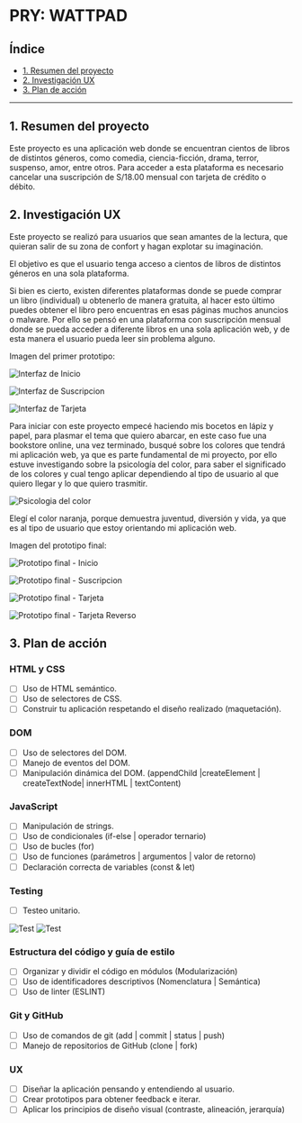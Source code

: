 # PRY: WATTPAD

## Índice

* [1. Resumen del proyecto](#1-Resumen-del-proyecto)
* [2. Investigación UX](#2-Investigación-UX)
* [3. Plan de acción](#3-Plan-de-acción)

***

## 1. Resumen del proyecto

Este proyecto es una aplicación web donde se encuentran cientos de libros de distintos géneros, como comedia, ciencia-ficción, drama, terror, suspenso, amor, entre otros. Para acceder a esta plataforma es necesario cancelar una suscripción de S/18.00 mensual con tarjeta de crédito o débito.

## 2. Investigación UX

Este proyecto se realizó para usuarios que sean amantes de la lectura, que quieran salir de su zona de confort y hagan explotar su imaginación.

El objetivo es que el usuario tenga acceso a cientos de libros de distintos géneros en una sola plataforma.

Si bien es cierto, existen diferentes plataformas donde se puede comprar un libro (individual) u obtenerlo de manera gratuita, al hacer esto último puedes obtener el libro pero encuentras en esas páginas muchos anuncios o malware. Por ello se pensó en una plataforma con suscripción mensual donde se pueda acceder a diferente libros en una sola aplicación web, y de esta manera el usuario pueda leer sin problema alguno.

Imagen del primer prototipo:

![Interfaz de Inicio](../Images/boceto1.jpeg)

![Interfaz de Suscripcion](./Images/boceto2.jpeg)

![Interfaz de Tarjeta](./Images/boceto3.jpeg)

Para iniciar con este proyecto empecé haciendo mis bocetos en lápiz y papel, para plasmar el tema que quiero abarcar, en este caso fue una bookstore online, una vez terminado, busqué sobre los colores que tendrá mi aplicación web, ya que es parte fundamental de mi proyecto, por ello estuve investigando sobre la psicología del color, para saber el significado de los colores y cual tengo aplicar dependiendo al tipo de usuario al que quiero llegar y lo que quiero trasmitir.

![Psicologia del color](./Images/psicologia-color.jpg)

Elegí el color naranja, porque demuestra juventud, diversión y vida, ya que es al tipo de usuario que estoy orientando mi aplicación web.


Imagen del prototipo final:

![Prototipo final - Inicio](./Images/prototipo-f1.png)

![Prototipo final - Suscripcion](./Images/prototipo-f2.png)

![Prototipo final - Tarjeta](./Images/prototipo-f3.JPG)

![Prototipo final - Tarjeta Reverso](./Images/prototipo-f4.png)

## 3. Plan de acción

### HTML y CSS

* [ ] Uso de HTML semántico.
* [ ] Uso de selectores de CSS.
* [ ] Construir tu aplicación respetando el diseño realizado (maquetación).

### DOM

* [ ] Uso de selectores del DOM.
* [ ] Manejo de eventos del DOM.
* [ ] Manipulación dinámica del DOM.
(appendChild |createElement | createTextNode| innerHTML | textContent)

### JavaScript

* [ ] Manipulación de strings.
* [ ] Uso de condicionales (if-else | operador ternario)
* [ ] Uso de bucles (for)
* [ ] Uso de funciones (parámetros | argumentos | valor de retorno)
* [ ] Declaración correcta de variables (const & let)

### Testing

* [ ] Testeo unitario.

![Test](./Images/test1.JPG)
![Test](./Images/test2.JPG)

### Estructura del código y guía de estilo

* [ ] Organizar y dividir el código en módulos (Modularización)
* [ ] Uso de identificadores descriptivos (Nomenclatura | Semántica)
* [ ] Uso de linter (ESLINT)

### Git y GitHub

* [ ] Uso de comandos de git (add | commit | status | push)
* [ ] Manejo de repositorios de GitHub (clone | fork)

### UX

* [ ] Diseñar la aplicación pensando y entendiendo al usuario.
* [ ] Crear prototipos para obtener feedback e iterar.
* [ ] Aplicar los principios de diseño visual (contraste, alineación, jerarquía)
